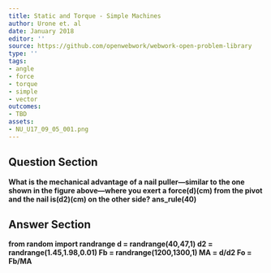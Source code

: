 ```yaml
---
title: Static and Torque - Simple Machines
author: Urone et. al
date: January 2018
editor: ''
source: https://github.com/openwebwork/webwork-open-problem-library
type: ''
tags:
- angle
- force
- torque
- simple
- vector
outcomes:
- TBD
assets:
- NU_U17_09_05_001.png
---
```


## Question Section 

<b>
What is the mechanical advantage of a nail puller—similar to the one shown in the figure above—where you exert a force(d)(cm) from the pivot and the nail is(d2)(cm) on the other side?
ans_rule(40)


## Answer Section

from random import randrange
d = randrange(40,47,1)
d2 = randrange(1.45,1.98,0.01)
Fb = randrange(1200,1300,1)
MA = d/d2
Fo = Fb/MA